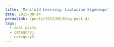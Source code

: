 ```yaml
---
title: 'Manifold Learning: Laplacian Eigenmaps'
date: 2015-08-14
permalink: /posts/2012/08/blog-post-4/
tags:
  - cool posts
  - category1
  - category2
---
```


